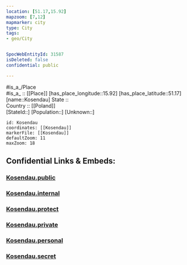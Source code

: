 ```yaml
---
location: [51.17,15.92] 
mapzoom: [7,12] 
mapmarker: city 
type: City
tags:
- geo/City


SpocWebEntityId: 31587
isDeleted: false
confidential: public

---
```

#is_a_/Place  
#is_a_ :: [[Place]] 
[has_place_longitude::15.92] 
[has_place_latitude::51.17] 
[name::Kosendau] 
State ::  
Country :: [[Poland]]  
[StateId::] 
[Population::] 
[Unknown::] 


```leaflet
id: Kosendau
coordinates: [[Kosendau]] 
markerFile: [[Kosendau]] 
defaultZoom: 11 
maxZoom: 18
```


## Confidential Links & Embeds: 

### [Kosendau.public](/_public/\Earth\Continent\Europe\Europe~East\Poland\Provinces~Poland\Lower_Silesian\CityKosendau.public.md) 

### [Kosendau.internal](/_internal/\Earth\Continent\Europe\Europe~East\Poland\Provinces~Poland\Lower_Silesian\CityKosendau.internal.md) 

### [Kosendau.protect](/_protect/\Earth\Continent\Europe\Europe~East\Poland\Provinces~Poland\Lower_Silesian\CityKosendau.protect.md) 

### [Kosendau.private](/_private/\Earth\Continent\Europe\Europe~East\Poland\Provinces~Poland\Lower_Silesian\CityKosendau.private.md) 

### [Kosendau.personal](/_personal/\Earth\Continent\Europe\Europe~East\Poland\Provinces~Poland\Lower_Silesian\CityKosendau.personal.md) 

### [Kosendau.secret](/_secret/\Earth\Continent\Europe\Europe~East\Poland\Provinces~Poland\Lower_Silesian\CityKosendau.secret.md)

